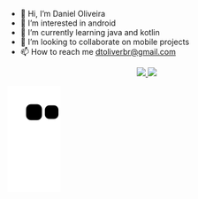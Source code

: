- 👋 Hi, I’m Daniel Oliveira
- 👀 I’m interested in android
- 🌱 I’m currently learning java and kotlin
- 💞️ I’m looking to collaborate on mobile projects
- 📫 How to reach me dtoliverbr@gmail.com


<div align="center">
  <a href="https://github.com/Daniel-0liver">
  <img height="180em" src="https://github-readme-stats.vercel.app/api?username=Daniel-0liver&show_icons=true&theme=aura&include_all_commits=true&count_private=true"/>
  <img height="180em" src="https://github-readme-stats.vercel.app/api/top-langs/?username=Daniel-0liver&layout=compact&langs_count=7&theme=aura"/>
</div>
<div> 
  
  ![Snake animation](https://github.com/Daniel-0liver/Daniel-0liver/blob/output/github-contribution-grid-snake.svg)

</div>
<!---
Daniel-0liver/Daniel-0liver is a ✨ special ✨ repository because its `README.md` (this file) appears on your GitHub profile.
You can click the Preview link to take a look at your changes.
--->
